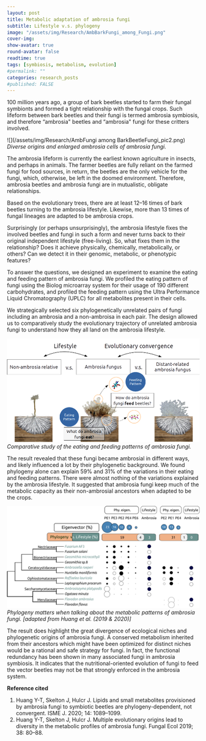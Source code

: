 ```yaml
---
layout: post
title: Metabolic adaptation of ambrosia fungi 
subtitle: Lifestyle v.s. phylogeny
image: "/assets/img/Research/AmbBarkFungi_among_Fungi.png"
cover-img:
show-avatar: true
round-avatar: false
readtime: true
tags: [symbiosis, metabolism, evolution]
#permalink: ""
categories: research_posts
#published: FALSE
---
```

100 million years ago, a group of bark beetles started to farm their fungal symbionts and formed a tight relationship with the fungal crops. Such lifeform between bark beetles and their fungi is termed ambrosia symbiosis, and therefore “ambrosia" beetles and “ambrosia" fungi for these critters involved.<br>

![](/assets/img/Research/AmbFungi among BarkBeetleFungi_pic2.png)<br>
*Diverse origins and enlarged ambrosia cells of ambrosia fungi.* <br>

The ambrosia lifeform is currently the earliest known agriculture in insects, and perhaps in animals. The farmer beetles are fully reliant on the farmed fungi for food sources, in return, the beetles are the only vehicle for the fungi, which, otherwise, be left in the doomed environment. Therefore, ambrosia beetles and ambrosia fungi are in mutualistic, obligate relationships.<br>

Based on the evolutionary trees, there are at least 12–16 times of bark beetles turning to the ambrosia lifestyle. Likewise, more than 13 times of fungal lineages are adapted to be ambrosia crops.<br>

Surprisingly (or perhaps unsurprisingly), the ambrosia lifestyle fixes the involved beetles and fungi in such a form and never turns back to their original independent lifestyle (free-living). So, what fixes them in the relationship? Does it achieve physically, chemically, metabolically, or others? Can we detect it in their genomic, metabolic, or phenotypic features?<br> 

To answer the questions, we designed an experiment to examine the eating and feeding pattern of ambrosia fungi. We profiled the eating pattern of fungi using the Biolog microarray system for their usage of 190 different carbohydrates, and profiled the feeding pattern using the Ultra Performance Liquid Chromatography (UPLC) for all metabolites present in their cells.<br>

We strategically selected six phylogenetically unrelated pairs of fungi including an ambrosia and a non-ambroisa in each pair. The design allowed us to comparatively study the evolutionary trajectory of unrelated ambrosia fungi to understand how they all land on the ambrosia lifestyle.<br>

![](/assets/img/Research/Eat_feed_study.png)<br>
*Comparative study of the eating and feeding patterns of ambrosia fungi.* <br>

The result revealed that these fungi became ambrosial in different ways, and likely influenced a lot by their phylogenetic background. We found phylogeny alone can explain 59% and 31% of the variations in their eating and feeding patterns. There were almost nothing of the variations explained by the ambrosia lifestyle. It suggested that ambrosia fungi keep much of the metabolic capacity as their non-ambrosial ancestors when adapted to be the crops.<br>

![](/assets/img/Research/g6200-1.png)<br>
*Phylogeny matters when talking about the metabolic patterns of ambrosia fungi. [adapted from Huang et al. (2019 & 2020)]* <br>

The result does highlight the great divergence of ecological niches and phylogenetic origins of ambrosia fungi. A conserved metabolism inherited from their ancestors which might have been optimized for distinct niches would be a rational and safe strategy for fungi. In fact, the functional redundancy has been shown in many associated fungi in ambrosia symbiosis. It indicates that the nutritional-oriented evolution of fungi to feed the vector beetles may not be that strongly enforced in the ambrosia system.<br>
 
**Reference cited**
1. Huang Y-T, Skelton J, Hulcr J. Lipids and small metabolites provisioned by ambrosia fungi to symbiotic beetles are phylogeny-dependent, not convergent. ISME J. 2020; 14: 1089–1099.<br>
2. Huang Y-T, Skelton J, Hulcr J. Multiple evolutionary origins lead to diversity in the metabolic profiles of ambrosia fungi. Fungal Ecol 2019; 38: 80–88.<br>
